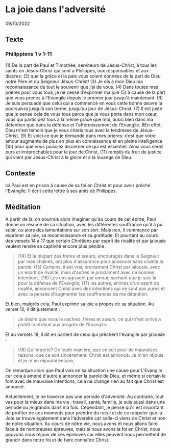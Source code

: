# La joie dans l'adversité
09/10/2022
## Texte
### Philippiens 1 v 1-11
(1) De la part de Paul et Timothée, serviteurs de Jésus-Christ, à tous les saints en Jésus-Christ qui sont à Philippes, aux responsables et aux diacres: (2) que la grâce et la paix vous soient données de la part de Dieu notre Père et du Seigneur Jésus-Christ!
(3) Je dis à mon Dieu ma reconnaissance de tout le souvenir que j’ai de vous.
(4) Dans toutes mes prières pour vous tous, je ne cesse d’exprimer ma joie (5) à cause de la part que vous prenez à l'Evangile depuis le premier jour jusqu'à maintenant. (6) Je suis persuadé que celui qui a commencé en vous cette bonne œuvre la poursuivra jusqu’à son terme, jusqu'au jour de Jésus-Christ.
(7) Il est juste que je pense cela de vous tous parce que je vous porte dans mon cœur, vous qui participez tous à la même grâce que moi, aussi bien dans ma détention que dans la défense et l'affermissement de l'Evangile. 8En effet, Dieu m'est témoin que je vous chéris tous avec la tendresse de Jésus-Christ.
(9) Et voici ce que je demande dans mes prières: c’est que votre amour augmente de plus en plus en connaissance et en pleine intelligence (10) pour que vous puissiez discerner ce qui est essentiel. Ainsi vous serez purs et irréprochables pour le jour de Christ,
(11) remplis du fruit de justice qui vient par Jésus-Christ à la gloire et à la louange de Dieu.
## Contexte
Ici Paul est en prison à cause de sa foi en Christ et pour avoir préché l'Evangile. Il écrit cette lettre à ses amis de Philippes.
## Méditation
A partir de là, on pourrais alors imaginer qu'au cours de cet épitre, Paul donne un résumé de sa situation, avec les différentes souffrance qu'il à pu subir, ou alors des lamentations sur son sort. Mais non, il commence par exprimer sa joie, sa reconnaissance et sa gratitude.
Et pourtant au cours des versets 14 à 17 que certain Chrétiens par esprit de rivalité et par jalousie veulent rendre sa captivité encore plus pénible :
> (14) Et la plupart des frères et sœurs, encouragés dans le Seigneur par mes chaînes, ont plus d'assurance pour annoncer sans crainte la parole.
(15) Certains, il est vrai, proclament Christ par jalousie, avec un esprit de rivalité, mais d'autres le proclament avec de bonnes intentions. (16) Les uns agissent par amour, sachant que je suis là pour la défense de l'Evangile; (17) les autres, animés d'un esprit de rivalité, annoncent Christ avec des intentions qui ne sont pas pures et avec la pensée d'augmenter les souffrances de ma détention.

Et bien, malgrès cela, Paul exprime sa joie a propos de sa situation. Au verset 12, il dit justement :
> Je désire que vous le sachiez, frères et sœurs, ce qui m'est arrivé a plutôt contribué aux progrès de l'Evangile.

Et au versets 18, il dit en parlent de ceux qui prèchent l'évangile par jalousie :
> (18) Qu'importe? De toute manière, que ce soit pour de mauvaises raisons, que ce soit sincèrement, Christ est annoncé. Je m'en réjouis et je m'en réjouirai encore,

On remarque alors que Paul vois en sa situation une cause pour L'Evangile car cela à amené d'autre à annoncer la parole de Dieu, et même si certain le font avec de mauvaise intentions, cela ne change rien au fait que Christ est annoncé.

Actuellement, je ne traverse pas une periode d'adversité. Au contraire, tout vas pour le mieux dans ma vie : travail, santé, famille, je suis aussi dans une période ou je grandis dans ma fois. Cependant, je pense qu'il est important de profiter de ces moments pour prendre du recul et de ce rappeler que la Joie se trouve également dans l'adversité car celle-ci viens de Christ et non de notre situation. Au cours de nôtre vie, nous avons et nous allons faire face à de nombreuses épreuves, mais si nous avons la foi en Christ, nous pouvons nous réjouir de ces épreuves car elles peuvent nous permettent de grandir dans notre foi et de faire connaître Christ.

